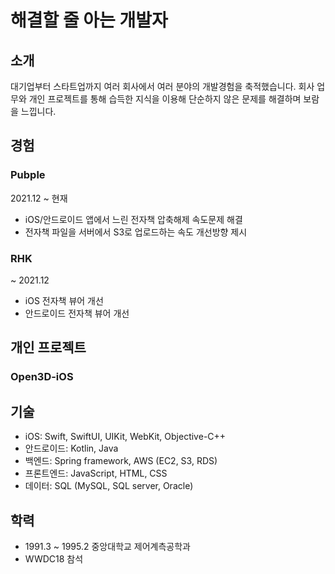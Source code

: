 # 해결할 줄 아는 개발자

## 소개

대기업부터 스타트업까지 여러 회사에서 여러 분야의 개발경험을 축적했습니다.  회사 업무와 개인 프로젝트를 통해 습득한 지식을 이용해 단순하지 않은 문제를 해결하며 보람을 느낍니다.

## 경험

### Pubple

2021.12 ~ 현재

- iOS/안드로이드 앱에서 느린 전자책 압축해제 속도문제 해결
- 전자책 파일을 서버에서 S3로 업로드하는 속도 개선방향 제시

### RHK

~ 2021.12

- iOS 전자책 뷰어 개선
- 안드로이드 전자책 뷰어 개선

## 개인 프로젝트

### Open3D-iOS

## 기술

- iOS: Swift, SwiftUI, UIKit, WebKit, Objective-C++
- 안드로이드: Kotlin, Java
- 백엔드: Spring framework, AWS (EC2, S3, RDS)
- 프론트엔드: JavaScript, HTML, CSS
- 데이터: SQL (MySQL, SQL server, Oracle)

## 학력

- 1991.3 ~ 1995.2 중앙대학교 제어계측공학과
- WWDC18 참석
